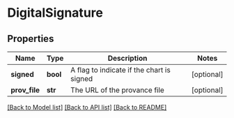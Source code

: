 # DigitalSignature

## Properties
Name | Type | Description | Notes
------------ | ------------- | ------------- | -------------
**signed** | **bool** | A flag to indicate if the chart is signed | [optional] 
**prov_file** | **str** | The URL of the provance file | [optional] 

[[Back to Model list]](../README.md#documentation-for-models) [[Back to API list]](../README.md#documentation-for-api-endpoints) [[Back to README]](../README.md)

